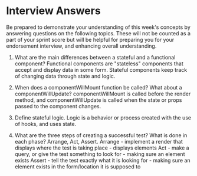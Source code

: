 # Interview Answers
Be prepared to demonstrate your understanding of this week's concepts by answering questions on the following topics. These will not be counted as a part of your sprint score but will be helpful for preparing you for your endorsement interview, and enhancing overall understanding.

1. What are the main differences between a stateful and a functional component?
    Functional components are "stateless" components that accept and display data in some form. Stateful components keep track of changing data through state and logic. 

2. When does a componentWillMount function be called? What about a componentWillUpdate?
    componentWillMount is called before the render method, and componentWillUpdate is called when the state or props passed to the component changes.

3. Define stateful logic.
    Logic is a behavior or process created with the use of hooks, and uses state.

4. What are the three steps of creating a successful test? What is done in each phase?
    Arrange, Act, Assert.
    Arrange - implement a render that displays where the test is taking place - displays elements
    Act - make a query, or give the test something to look for - making sure an element exists
    Assert - tell the test exactly what it is looking for - making sure an element exists in the form/location it is supposed to
